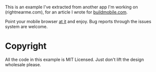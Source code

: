 This is an example I've extracted from another app I'm working on (rightnearme.com), for an article I wrote for [buildmobile.com](http://buildmobile.com).

Point your mobile browser [at it](http://awesomebydesign.com/bm-example) and enjoy. Bug reports through the issues system are welcome.

# Copyright

All the code in this example is MIT Licensed. Just don't lift the design wholesale please.
